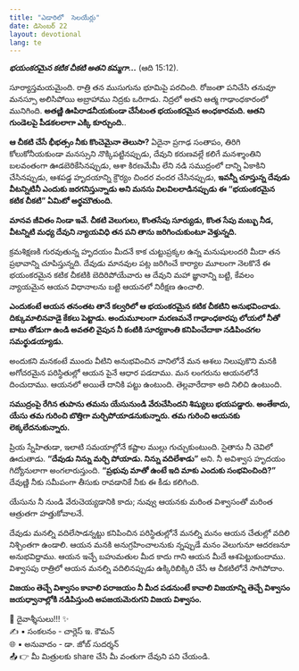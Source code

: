 ```yaml
---
title: "ఎడారిలో  సెలయేర్లు"
date: డిసెంబర్ 22
layout: devotional
lang: te
---
```


***భయంకరమైన కటిక చీకటి అతని కమ్మగా...*** (ఆది 15:12).

సూర్యాస్తమయమైంది. రాత్రి తన ముసుగును భూమిపై పరచింది. రోజంతా పనిచేసి తనువూ మనస్సూ అలిసిపోయి అబ్రాహాము నిద్రకు ఒరిగాడు. నిద్రలో అతని ఆత్మ గాఢాంధకారంలో మునిగింది. **అతణ్ణి ఊపిరాడనీయకుండా చేసేటంత భయంకరమైన అంధకారమది. ఆతని గుండెలపై పీడకలలాగా ఎక్కి కూర్చుంది.**.

 **ఆ చీకటి చేసే భీభత్సం నీకు కొంచెమైనా తెలుసా?**
 ఏదైనా ప్రగాఢ సంతాపం, తిరిగి కోలుకోనీయకుండా మనస్సుని నొక్కిపట్టినప్పుడు, దేవుని కరుణవల్లే కలిగే మనశ్శాంతిని బలవంతంగా ఊడబెరికేసినప్పుడు, ఆశా కిరణమేమీ లేని నడి సముద్రంలో దాన్ని ఏకాకిని చేసినప్పుడు, ఆశపడ్డ హృదయాన్ని క్రౌర్యం చిందర వందర చేసినప్పుడు, **ఇవన్నీ చూస్తున్న దేవుడు వీటన్నిటినీ ఎందుకు జరగనిస్తున్నాడు అని మనసు విలవిలలాడినప్పుడు ఈ “భయంకరమైన కటిక చీకటి” ఏమిటో అర్థమౌతుంది.**

 **మానవ జీవితం నిండా ఇవే. చీకటి వెలుగులు, కొంతసేపు సూర్యుడు, కొంత సేపు మబ్బు నీడ, వీటన్నిటి మధ్య దేవుని న్యాయవిధి తన పని తాను జరిగించుకుంటూ వెళ్తున్నది.**

 క్రమశిక్షణకి గురవుతున్న హృదయం మీదనే కాక చుట్టుప్రక్కల ఉన్న మనుషులందరి మీదా తన ప్రభావాన్ని చూపిస్తున్నది. దేవుడు మానవుల పట్ల జరిగించే కార్యాల మూలంగా నెలకొనే ఈ భయంకరమైన కటిక చీకటికి బెదిరిపోయేవారు ఆ దేవుని మహా జ్ఞానాన్ని బట్టి, కేవలం న్యాయమైన ఆయన విధానాలను బట్టి ఆయనలో నిరీక్షణ ఉంచాలి.

 **ఎందుకంటే ఆయన తనంతట తానే కల్వరిలో ఆ భయంకరమైన కటిక చీకటిని అనుభవించాడు. దిక్కుమాలినవాడై కేకలు పెట్టాడు. అందుమూలంగా మరణమనే గాఢాంధకారపు లోయలో నీతో బాటు తోడుగా ఉండి అవతలి వైపున నీ కంటికి సూర్యకాంతి కనిపించేదాకా నడిపించగల సమర్థుడయ్యాడు.**

 అందుకని మనకంటే ముందు వీటిని అనుభవించిన వానిలోనే మన ఆశలు నిలుపుకొని మనకి అగోచరమైన పరిస్థితుల్లో ఆయన పైనే ఆధార పడదాము. మన లంగరును ఆయనలోనే దించుదాము. ఆయనలో అయితే దానికి పట్టు ఉంటుంది. తెల్లవారేదాకా అది నిలిచి ఉంటుంది.

**సముద్రంపై రేగిన తుపాను తమను యేసునుండి వేరుచేసిందని శిష్యులు భయపడ్డారు. అంతేకాదు, యేసు తమ గురించి బొత్తిగా మర్చిపోయాడనుకున్నారు. తమ గురించి ఆయనకు లెక్కలేదనుకున్నారు.**

 ప్రియ స్నేహితుడా, ఇలాటి సమయాల్లోనే కష్టాల ముల్లు గుచ్చుకుంటుంది. సైతాను నీ చెవిలో ఊదుతాడు. **“దేవుడు నిన్ను మర్చి పోయాడు. నిన్ను వదిలేశాడు”** అని. నీ అవిశ్వాస హృదయం గిద్యోనులాగా అంగలారుస్తుంది. **“ప్రభువు మాతో ఉంటే ఇది మాకు ఎందుకు సంభవించింది?”** దేవుణ్ణి నీకు సమీపంగా తీసుకు రావడానికే నీకు ఈ కీడు కలిగింది.

 యేసును నీ నుండి వేరుచెయ్యడానికి కాదు; నువ్వు ఆయనకు మరింత విశ్వాసంతో మరింత ఆత్రుతగా హత్తుకోవాలనే.

దేవుడు మనల్ని వదిలేసాడన్నట్టు కనిపించిన  పరిస్థితుల్లోనే మనల్ని మనం ఆయన చేతుల్లో వదిలి నిశ్చింతగా ఉండాలి. ఆయన మనకి అనుగ్రహించాలనుకు న్నప్పుడే మనం వెలుగునూ ఆదరణనూ అనుభవిద్దాము. ఆయన ఇచ్చే బహుమతుల మీద కాదు గాని ఆయన మీదే ఆశపెట్టుకుందాము. విశ్వాసపు రాత్రిలో ఆయన మనల్ని వదిలినప్పుడు ఉక్కిరిబిక్కిరి చేసే ఆ చీకటిలోనే సాగిపోదాం.

**విజయం తెచ్చే విశ్వాసం కావాలి పరాజయం నీ మీద పడనుంటే కావాలి విజయాన్ని తెచ్చే విశ్వాసం జయధ్వానాల్లోకి నడిపిస్తుంది అపజయమెరుగని విజయ విశ్వాసం.**

<div class="blessing">🙏 <span class="bless-text">దైవాశ్శీసులు!!!</span> ✨</div>

<div class="credit">✍️ <span class="credit-text">▪ సంకలనం - చార్లెస్ ఇ. కౌమన్</span></div>
<div class="credit">🌐 <span class="credit-text">▪ అనువాదం - డా. జోబ్ సుదర్శన్</span></div>


<div class="share">📤 👉 <span class="share-text">మీ మిత్రులకు share చేసి మీ వంతుగా దేవుని పని చేయండి.</span></div>
